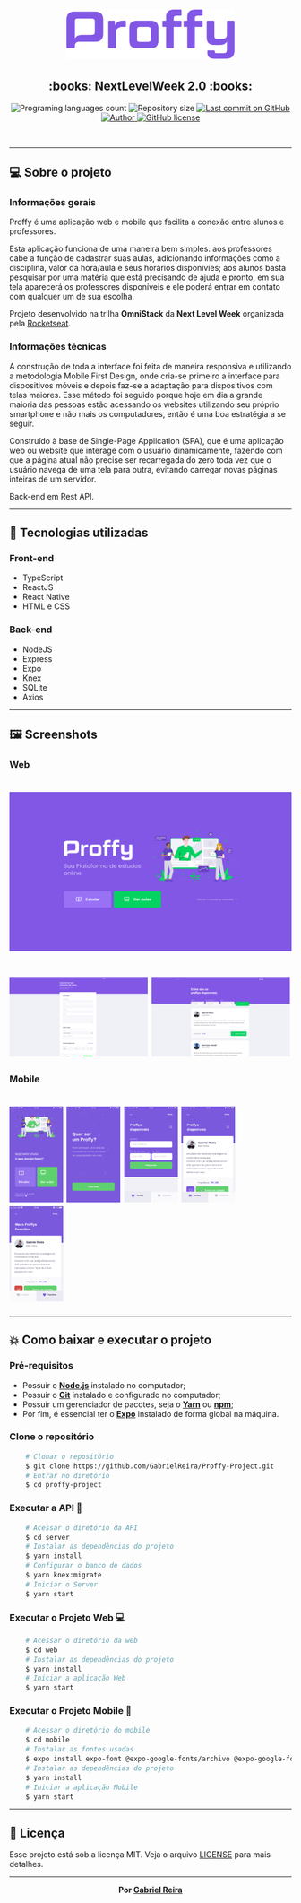 <h1 align="center">
    <img src="images_readme/logo.svg" width="300px">
</h1>
<h2 align="center">
   :books: NextLevelWeek 2.0 :books:
</h2>

<p align="center">
  <img alt="Programing languages count" src="https://img.shields.io/github/languages/count/GabrielReira/Proffy-Project?color=8257e5&style=flat-square">
  <img alt="Repository size" src="https://img.shields.io/github/repo-size/GabrielReira/Proffy-Project?color=8257e5&style=flat-square">
  <a href="https://github.com/GabrielReira/Proffy-Project/commits/master">
    <img alt="Last commit on GitHub" src="https://img.shields.io/github/last-commit/GabrielReira/Proffy-Project?color=8257e5&style=flat-square">
  </a>
  <a href="https://github.com/GabrielReira">
    <img alt="Author" src="https://img.shields.io/badge/made%20by-GabrielReira-8257e5?style=flat-square">
  </a>
  <a href="https://github.com/GabrielReira/Proffy-Project/blob/master/LICENSE.md">
    <img alt="GitHub license" src="https://img.shields.io/github/license/GabrielReira/Proffy-Project?color=8257e5&style=flat-square">
  </a>
</p>

<br>

---

## :computer: Sobre o projeto
### Informações gerais
<p>Proffy é uma aplicação web e mobile que facilita a conexão entre alunos e professores.</p>
<p>Esta aplicação funciona de uma maneira bem simples: aos professores cabe a função de cadastrar suas aulas, adicionando informações como a disciplina, valor da hora/aula e seus horários disponívies; aos alunos basta pesquisar por uma matéria que está precisando de ajuda e pronto, em sua tela aparecerá os professores disponíveis e ele poderá entrar em contato com qualquer um de sua escolha.</p>
<p>Projeto desenvolvido na trilha <strong>OmniStack</strong> da <strong>Next Level Week</strong> organizada pela <a href="https://rocketseat.com.br/">Rocketseat</a>.</p>

### Informações técnicas
<p>
  A construção de toda a interface foi feita de maneira responsiva e utilizando a metodologia Mobile First Design, onde cria-se primeiro a interface para dispositivos móveis e depois faz-se a adaptação para dispositivos com telas maiores. Esse método foi seguido porque hoje em dia a grande maioria das pessoas estão acessando os websites utilizando seu próprio smartphone e não mais os computadores, então é uma boa estratégia a se seguir.
</p>
<p>
  Construído à base de Single-Page Application (SPA), que é uma aplicação web ou website que interage com o usuário dinamicamente, fazendo com que a página atual não precise ser recarregada do zero toda vez que o usuário navega de uma tela para outra, evitando carregar novas páginas inteiras de um servidor.
</p>
<p>
  Back-end em Rest API.
</p>
  
---

## :rocket: Tecnologias utilizadas
### Front-end
* TypeScript
* ReactJS
* React Native
* HTML e CSS

### Back-end
* NodeJS
* Express
* Expo
* Knex
* SQLite
* Axios

---

## :framed_picture: Screenshots
### Web
<h1 align="center">
    <img src="images_readme/landing.png">
</h1>
<h1>
    <img src="images_readme/teacher-form.png"  width="49%" height"100%">
    <img src="images_readme/teacher-list.png"  width="49%" height"100%">
</h1>

### Mobile
<h1>
    <img src="images_readme/mobile-landing.PNG"  width="19%" height"100%">
    <img src="images_readme/mobile-give-classes.PNG"  width="19%" height"100%">
    <img src="images_readme/mobile-search.PNG"  width="19%" height"100%">
    <img src="images_readme/mobile-search2.PNG"  width="19%" height"100%">
    <img src="images_readme/mobile-favorites.PNG"  width="19%" height"100%">
</h1>

---

## :boom: Como baixar e executar o projeto
### Pré-requisitos
   * Possuir o **[Node.js](https://nodejs.org/en/)** instalado no computador;
   * Possuir o **[Git](https://git-scm.com/)** instalado e configurado no computador;
   * Possuir um gerenciador de pacotes, seja o **[Yarn](https://yarnpkg.com/)** ou **[npm](https://www.npmjs.com/)**;
   * Por fim, é essencial ter o **[Expo](https://expo.io/)** instalado de forma global na máquina.

### Clone o repositório
```sh
    # Clonar o repositório
    $ git clone https://github.com/GabrielReira/Proffy-Project.git
    # Entrar no diretório
    $ cd proffy-project
```
### Executar a API :brain:
```sh
    # Acessar o diretório da API
    $ cd server
    # Instalar as dependências do projeto
    $ yarn install
    # Configurar o banco de dados
    $ yarn knex:migrate
    # Iniciar o Server
    $ yarn start
```
### Executar o Projeto Web :computer:
```sh
    # Acessar o diretório da web
    $ cd web
    # Instalar as dependências do projeto
    $ yarn install
    # Iniciar a aplicação Web
    $ yarn start
```
### Executar o Projeto Mobile :iphone:
```sh
    # Acessar o diretório do mobile
    $ cd mobile
    # Instalar as fontes usadas
    $ expo install expo-font @expo-google-fonts/archivo @expo-google-fonts/poppins
    # Instalar as dependências do projeto
    $ yarn install
    # Iniciar a aplicação Mobile
    $ yarn start
```

---

## :scroll: Licença
Esse projeto está sob a licença MIT. Veja o arquivo [LICENSE](https://github.com/GabrielReira/Proffy-Project/blob/master/LICENSE) para mais detalhes.

---

<p align="center"><strong>Por <a href="https://www.linkedin.com/in/gabriel-reira-5a8a871a9/">Gabriel Reira</a></strong></p>
